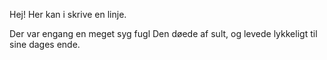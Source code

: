 Hej!
Her kan i skrive en linje.

Der var engang en meget syg fugl
Den døede af sult, og levede lykkeligt til sine dages ende.

